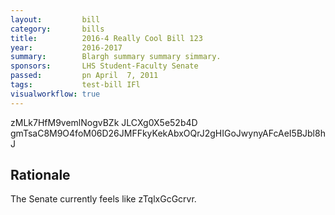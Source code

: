 ```yaml
---
layout:         bill
category:       bills
title:          2016-4 Really Cool Bill 123
year:           2016-2017
summary:        Blargh summary summary simmary.
sponsors:       LHS Student-Faculty Senate
passed:         pn April  7, 2011
tags:           test-bill IFl
visualworkflow: true
---
```



zMLk7HfM9vemlNogvBZk JLCXg0X5e52b4D gmTsaC8M9O4foM06D26JMFFkyKekAbxOQrJ2gHIGoJwynyAFcAeI5BJbl8hJ 




Rationale
---------
The Senate currently feels like zTqlxGcGcrvr.
